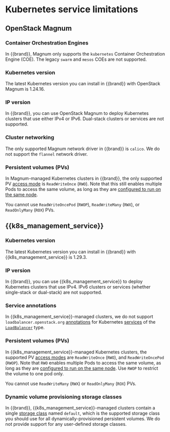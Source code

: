 # Kubernetes service limitations


## OpenStack Magnum

### Container Orchestration Engines

In {{brand}}, Magnum only supports the `kubernetes` Container Orchestration Engine (COE).
The legacy `swarm` and `mesos` COEs are not supported.

### Kubernetes version

The latest Kubernetes version you can install in {{brand}} with OpenStack Magnum is 1.24.16.

### IP version

In {{brand}}, you can use OpenStack Magnum to deploy Kubernetes clusters that use either IPv4 or IPv6.
Dual-stack clusters or services are not supported.

### Cluster networking

The only supported Magnum network driver in {{brand}} is `calico`.
We do not support the `flannel` network driver.

### Persistent volumes (PVs)

In Magnum-managed Kubernetes clusters in {{brand}}, the only supported PV [access mode](https://kubernetes.io/docs/concepts/storage/persistent-volumes/#access-modes) is `ReadWriteOnce` (`RWO`).
Note that this still enables multiple Pods to access the same volume, as long as they are [configured to run on the same node](https://kubernetes.io/docs/concepts/scheduling-eviction/assign-pod-node/).

You cannot use `ReadWriteOncePod` (`RWOP`), `ReadWriteMany` (`RWX`), or `ReadOnlyMany` (`ROX`) PVs.

## {{k8s_management_service}}

### Kubernetes version

The latest Kubernetes version you can install in {{brand}} with {{k8s_management_service}} is 1.29.3.

### IP version

In {{brand}}, you can use {{k8s_management_service}} to deploy Kubernetes clusters that use IPv4.
IPv6 clusters or services (whether single-stack or dual-stack) are not supported.

### Service annotations

In {{k8s_management_service}}-managed clusters, we do not support `loadbalancer.openstack.org` [annotations](https://github.com/kubernetes/cloud-provider-openstack/blob/master/docs/openstack-cloud-controller-manager/expose-applications-using-loadbalancer-type-service.md) for Kubernetes [services](https://kubernetes.io/docs/concepts/services-networking/service/) of the [`LoadBalancer`](https://kubernetes.io/docs/concepts/services-networking/service/#loadbalancer) type.

### Persistent volumes (PVs)

In {{k8s_management_service}}-managed Kubernetes clusters, the supported PV [access modes](https://kubernetes.io/docs/concepts/storage/persistent-volumes/#access-modes) are `ReadWriteOnce` (`RWO`), and `ReadWriteOncePod` (`RWOP`).
Note that `RWO` enables multiple Pods to access the same volume, as long as they are [configured to run on the same node](https://kubernetes.io/docs/concepts/scheduling-eviction/assign-pod-node/). Use `RWOP` to restrict the volume to one pod only.

You cannot use `ReadWriteMany` (`RWX`) or `ReadOnlyMany` (`ROX`) PVs.

### Dynamic volume provisioning storage classes

In {{brand}}, {{k8s_management_service}}-managed clusters contain a single [storage class](https://kubernetes.io/docs/concepts/storage/storage-classes/) named `default`, which is the supported storage class you should use for all dynamically-provisioned persistent volumes.
We do not provide support for any user-defined storage classes.

